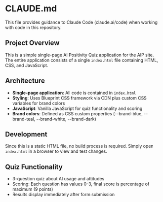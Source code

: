 # CLAUDE.md

This file provides guidance to Claude Code (claude.ai/code) when working with code in this repository.

## Project Overview

This is a simple single-page AI Positivity Quiz application for the AIP site. The entire application consists of a single `index.html` file containing HTML, CSS, and JavaScript.

## Architecture

- **Single-page application**: All code is contained in `index.html`
- **Styling**: Uses Blueprint CSS framework via CDN plus custom CSS variables for brand colors
- **JavaScript**: Vanilla JavaScript for quiz functionality and scoring
- **Brand colors**: Defined as CSS custom properties (--brand-blue, --brand-teal, --brand-white, --brand-dark)

## Development

Since this is a static HTML file, no build process is required. Simply open `index.html` in a browser to view and test changes.

## Quiz Functionality

- 3-question quiz about AI usage and attitudes
- Scoring: Each question has values 0-3, final score is percentage of maximum (9 points)
- Results display immediately after form submission
